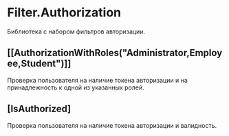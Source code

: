 # Filter.Authorization #

Библиотека с набором фильтров авторизации.

## [[AuthorizationWithRoles("Administrator,Employee,Student")]] ##

Проверка пользователя на наличие токена авторизации и на принадлежность к одной из указанных ролей.

## [IsAuthorized] ##

Проверка пользователя на наличие токена авторизации и валидность.
